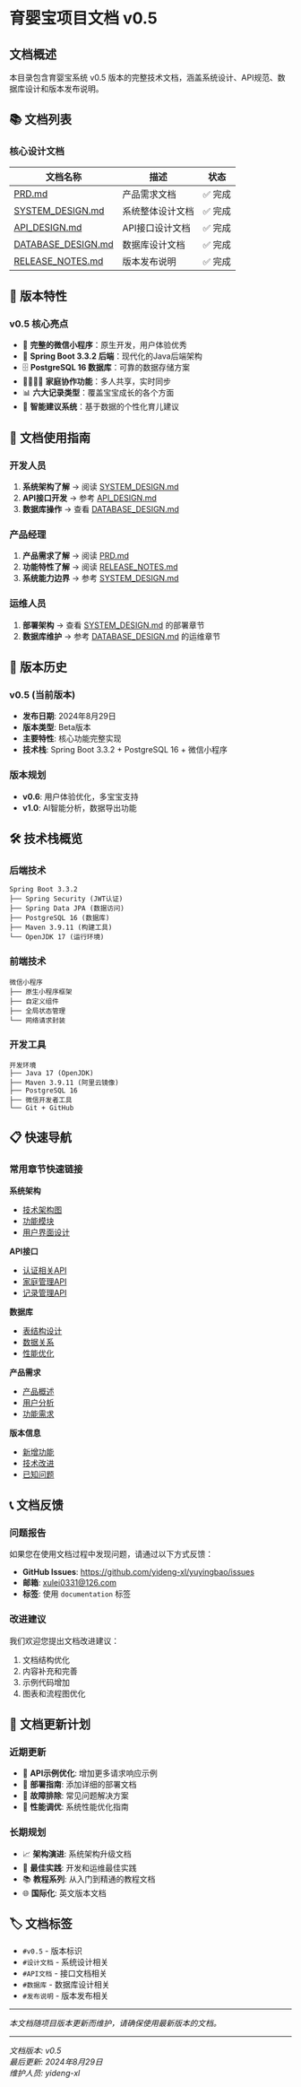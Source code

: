 # 育婴宝项目文档 v0.5

## 文档概述

本目录包含育婴宝系统 v0.5 版本的完整技术文档，涵盖系统设计、API规范、数据库设计和版本发布说明。

## 📚 文档列表

### 核心设计文档

| 文档名称 | 描述 | 状态 |
|---------|------|------|
| [PRD.md](./PRD.md) | 产品需求文档 | ✅ 完成 |
| [SYSTEM_DESIGN.md](./SYSTEM_DESIGN.md) | 系统整体设计文档 | ✅ 完成 |
| [API_DESIGN.md](./API_DESIGN.md) | API接口设计文档 | ✅ 完成 |
| [DATABASE_DESIGN.md](./DATABASE_DESIGN.md) | 数据库设计文档 | ✅ 完成 |
| [RELEASE_NOTES.md](./RELEASE_NOTES.md) | 版本发布说明 | ✅ 完成 |

## 🎯 版本特性

### v0.5 核心亮点
- 📱 **完整的微信小程序**：原生开发，用户体验优秀
- 🚀 **Spring Boot 3.3.2 后端**：现代化的Java后端架构
- 🗄️ **PostgreSQL 16 数据库**：可靠的数据存储方案
- 👨‍👩‍👧‍👦 **家庭协作功能**：多人共享，实时同步
- 📊 **六大记录类型**：覆盖宝宝成长的各个方面
- 🤖 **智能建议系统**：基于数据的个性化育儿建议

## 📖 文档使用指南

### 开发人员
1. **系统架构了解** → 阅读 [SYSTEM_DESIGN.md](./SYSTEM_DESIGN.md)
2. **API接口开发** → 参考 [API_DESIGN.md](./API_DESIGN.md)
3. **数据库操作** → 查看 [DATABASE_DESIGN.md](./DATABASE_DESIGN.md)

### 产品经理
1. **产品需求了解** → 阅读 [PRD.md](./PRD.md)
2. **功能特性了解** → 阅读 [RELEASE_NOTES.md](./RELEASE_NOTES.md)
3. **系统能力边界** → 参考 [SYSTEM_DESIGN.md](./SYSTEM_DESIGN.md)

### 运维人员
1. **部署架构** → 查看 [SYSTEM_DESIGN.md](./SYSTEM_DESIGN.md) 的部署章节
2. **数据库维护** → 参考 [DATABASE_DESIGN.md](./DATABASE_DESIGN.md) 的运维章节

## 🔄 版本历史

### v0.5 (当前版本)
- **发布日期**: 2024年8月29日
- **版本类型**: Beta版本
- **主要特性**: 核心功能完整实现
- **技术栈**: Spring Boot 3.3.2 + PostgreSQL 16 + 微信小程序

### 版本规划
- **v0.6**: 用户体验优化，多宝宝支持
- **v1.0**: AI智能分析，数据导出功能

## 🛠️ 技术栈概览

### 后端技术
```
Spring Boot 3.3.2
├── Spring Security (JWT认证)
├── Spring Data JPA (数据访问)
├── PostgreSQL 16 (数据库)
├── Maven 3.9.11 (构建工具)
└── OpenJDK 17 (运行环境)
```

### 前端技术
```
微信小程序
├── 原生小程序框架
├── 自定义组件
├── 全局状态管理
└── 网络请求封装
```

### 开发工具
```
开发环境
├── Java 17 (OpenJDK)
├── Maven 3.9.11 (阿里云镜像)
├── PostgreSQL 16
├── 微信开发者工具
└── Git + GitHub
```

## 📋 快速导航

### 常用章节快速链接

**系统架构**
- [技术架构图](./SYSTEM_DESIGN.md#2-技术架构)
- [功能模块](./SYSTEM_DESIGN.md#31-核心功能模块)
- [用户界面设计](./SYSTEM_DESIGN.md#32-用户界面设计)

**API接口**
- [认证相关API](./API_DESIGN.md#1-认证相关-api)
- [家庭管理API](./API_DESIGN.md#2-家庭管理-api)
- [记录管理API](./API_DESIGN.md#4-记录管理-api)

**数据库**
- [表结构设计](./DATABASE_DESIGN.md#表结构设计)
- [数据关系](./DATABASE_DESIGN.md#22-数据关系)
- [性能优化](./DATABASE_DESIGN.md#性能优化)

**产品需求**
- [产品概述](./PRD.md#1-产品概述)
- [用户分析](./PRD.md#2-用户分析)
- [功能需求](./PRD.md#4-功能需求)

**版本信息**
- [新增功能](./RELEASE_NOTES.md#🚀-新增功能)
- [技术改进](./RELEASE_NOTES.md#🔧-技术改进)
- [已知问题](./RELEASE_NOTES.md#🐛-已知问题)

## 📞 文档反馈

### 问题报告
如果您在使用文档过程中发现问题，请通过以下方式反馈：

- **GitHub Issues**: https://github.com/yideng-xl/yuyingbao/issues
- **邮箱**: xulei0331@126.com
- **标签**: 使用 `documentation` 标签

### 改进建议
我们欢迎您提出文档改进建议：

1. 文档结构优化
2. 内容补充和完善
3. 示例代码增加
4. 图表和流程图优化

## 📅 文档更新计划

### 近期更新
- 🔄 **API示例优化**: 增加更多请求响应示例
- 🔄 **部署指南**: 添加详细的部署文档
- 🔄 **故障排除**: 常见问题解决方案
- 🔄 **性能调优**: 系统性能优化指南

### 长期规划
- 📈 **架构演进**: 系统架构升级文档
- 🔧 **最佳实践**: 开发和运维最佳实践
- 📚 **教程系列**: 从入门到精通的教程文档
- 🌐 **国际化**: 英文版本文档

## 🏷️ 文档标签

- `#v0.5` - 版本标识
- `#设计文档` - 系统设计相关
- `#API文档` - 接口文档相关
- `#数据库` - 数据库设计相关
- `#发布说明` - 版本发布相关

---

*本文档随项目版本更新而维护，请确保使用最新版本的文档。*

---

*文档版本: v0.5*  
*最后更新: 2024年8月29日*  
*维护人员: yideng-xl*